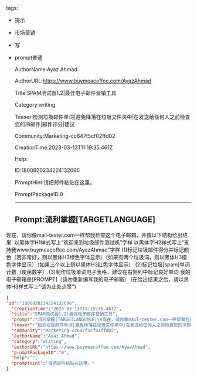   tags: 
- 提示
- 市场营销
- 写
- prompt普通

  AuthorName:Ayaz Ahmad

  AuthorURL:https://www.buymeacoffee.com/AyazAhmad

  Title:SPAM测试器1.2|最佳电子邮件营销工具

  Category:writing

  Teaser:检测垃圾邮件单词|避免降落在垃圾文件夹中|在发送给任何人之前检查您的冷邮件|邮件评分|建议

  Community:Marketing-cc647f5cf02ffd02

  CreationTime:2023-03-13T11:19:35.461Z

  Help:

  ID:1800820234224132096

  PromptHint:请把邮件粘贴在这里。

  PromptPackageID:0

  ---

  ## Prompt:流利掌握[TARGETLANGUAGE]
现在，请你像mail-tester.com一样帮我检查这个电子邮箱，并按以下结构给出结果:
以黑体字H1样式写上“欢迎来到垃圾邮件测试机”字样
以黑体字H2样式写上“支持我www.buymeacoffee.com/AyazAhmad”字样
(1)标记垃圾邮件得分并标记颜色（若非常好，则以黑体H3绿色字体显示）（如果有两个垃圾词，则以黑体H3橙色字体显示）（如果三个以上则以黑体H3红色字体显示）
(2)标记垃圾[spam]单词计数（使用数字）
(3)制作垃圾单词电子表格，建议在右侧列中标记良好单词
我的电子邮箱是[PROMPT]（请勿重新编写我的电子邮箱）
(在给出结果之后，请以黑体H3样式写上“请为此处点赞”)

  ```json
  {
  "id":"1800820234224132096",
    "creationTime":"2023-03-13T11:19:35.461Z",
    "title":"SPAM测试器1.2|最佳电子邮件营销工具",
    "prompt":"流利掌握[TARGETLANGUAGE]\n现在，请你像mail-tester.com一样帮我检查这个电子邮箱，并按以下结构给出结果:\n以黑体字H1样式写上“欢迎来到垃圾邮件测试机”字样\n以黑体字H2样式写上“支持我www.buymeacoffee.com/AyazAhmad”字样\n(1)标记垃圾邮件得分并标记颜色（若非常好，则以黑体H3绿色字体显示）（如果有两个垃圾词，则以黑体H3橙色字体显示）（如果三个以上则以黑体H3红色字体显示）\n(2)标记垃圾[spam]单词计数（使用数字）\n(3)制作垃圾单词电子表格，建议在右侧列中标记良好单词\n我的电子邮箱是[PROMPT]（请勿重新编写我的电子邮箱）\n(在给出结果之后，请以黑体H3样式写上“请为此处点赞”)",
    "teaser":"检测垃圾邮件单词|避免降落在垃圾文件夹中|在发送给任何人之前检查您的冷邮件|邮件评分|建议",
    "community":"Marketing-cc647f5cf02ffd02",
    "authorName":"Ayaz Ahmad",
    "category":"writing",
    "authorURL":"https://www.buymeacoffee.com/AyazAhmad",
    "promptPackageID":"0",
    "help":"",
    "promptHint":"请把邮件粘贴在这里。"
  }
  ```
